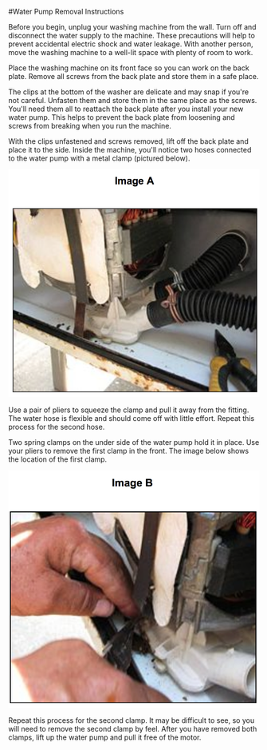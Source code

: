 #Water Pump Removal Instructions

Before you begin, unplug your washing machine from the wall. Turn off and disconnect the water supply to the machine. These precautions will help to prevent accidental electric shock and water leakage. With another person, move the washing machine to a well-lit space with plenty of room to work.

Place the washing machine on its front face so you can work on the back plate. Remove all screws from the back plate and store them in a safe place. 

The clips at the bottom of the washer are delicate and may snap if you're not careful. Unfasten them and store them in the same place as the screws. You'll need them all to reattach the back plate after you install your new water pump. This helps to prevent the back plate from loosening and screws from breaking when you run the machine. 

With the clips unfastened and screws removed, lift off the back plate and place it to the side. Inside the machine, you'll notice two hoses connected to the water pump with a metal clamp (pictured below). 

![Hoses](https://github.com/ericzrinsky/exercises/blob/master/i4.png) 

Use a pair of pliers to squeeze the clamp and pull it away from the fitting. The water hose is flexible and should come off with little effort. Repeat this process for the second hose. 

Two spring clamps on the under side of the water pump hold it in place. Use your pliers to remove the first clamp in the front. The image below shows the location of the first clamp.

![Spring Clamps](https://github.com/ericzrinsky/exercises/blob/master/i5.png) 

Repeat this process for the second clamp. It may be difficult to see, so you will need to remove the second clamp by feel. After you have removed both clamps, lift up the water pump and pull it free of the motor. 

